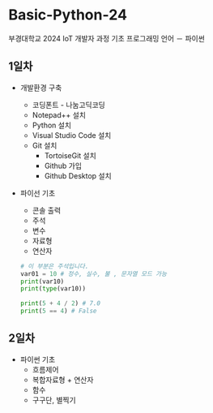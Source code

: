 # Basic-Python-24
부경대학교 2024 IoT 개발자 과정 기초 프로그래밍 언어 － 파이썬


## 1일차 
- 개발환경 구축
    - 코딩폰트 - 나눔고딕코딩
    - Notepad++ 설치
    - Python 설치
    - Visual Studio Code 설치
    - Git 설치
        - TortoiseGit 설치
        - Github 가입
        - Github Desktop 설치


- 파이선 기초
    - 콘솔 출력
    - 주석
    - 변수
    - 자료형
    - 연산자


    ```python
    # 이 부분은 주석입니다.
    var01 = 10 # 정수, 실수, 불 , 문자열 모드 가능
    print(var10)
    print(type(var10))

    print(5 + 4 / 2) # 7.0
    print(5 == 4) # False
    ```
    
## 2일차
- 파이썬 기초
    - 흐름제어
    - 복합자료형 + 연산자
    - 함수
    - 구구단, 별찍기